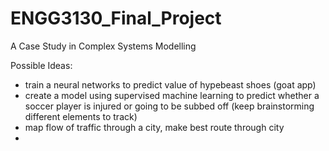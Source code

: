 # ENGG3130_Final_Project
A Case Study in Complex Systems Modelling

Possible Ideas:
* train a neural networks to predict value of hypebeast shoes (goat app)
* create a model using supervised machine learning to predict whether a soccer player is injured or going to be subbed off (keep brainstorming different elements to track)
* map flow of traffic through a city, make best route through city
* 
